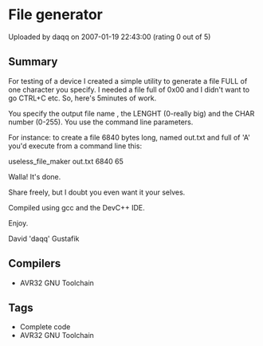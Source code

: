 # File generator

Uploaded by daqq on 2007-01-19 22:43:00 (rating 0 out of 5)

## Summary

For testing of a device I created a simple utility to generate a file FULL of one character you specify. I needed a file full of 0x00 and I didn't want to go CTRL+C etc. So, here's 5minutes of work.  

You specify the output file name , the LENGHT (0-really big) and the CHAR number (0-255). You use the command line parameters.  

For instance: to create a file 6840 bytes long, named out.txt and full of 'A' you'd execute from a command line this:


useless\_file\_maker out.txt 6840 65


Walla! It's done.  

Share freely, but I doubt you even want it your selves. 


Compiled using gcc and the DevC++ IDE. 


Enjoy.


David 'daqq' Gustafik

## Compilers

- AVR32 GNU Toolchain

## Tags

- Complete code
- AVR32 GNU Toolchain
